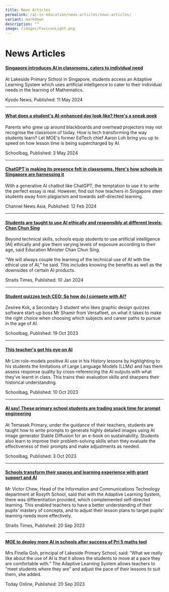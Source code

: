 ```yaml
---
title: News Articles
permalink: /ai-in-education/news-articles/news-articles/
variant: markdown
description: ""
image: /images/FaviconLight.png
---
```

<h1>News Articles</h1>
<h4><a href="https://english.kyodonews.net/news/2024/05/3424449409ec-feature-singapore-introduces-ai-in-classrooms-caters-to-individual-need.html" rel="noopener noreferrer nofollow" target="_blank">Singapore introduces AI in classrooms, caters to individual need</a></h4>
<p>At Lakeside Primary School in Singapore, students access an Adaptive Learning
System which uses artificial intelligence to cater to their individual
needs in the learning of Mathematics.
<br>
</p>
<p>Kyodo News, Published: 11 May 2024</p>
<hr>
<h4><a href="https://www.schoolbag.edu.sg/story/what-does-a-students-ai-enhanced-day-look-like-heres-a-peek/" rel="noopener noreferrer nofollow" target="_blank"><u>What does a student's AI-enhanced day look like? Here's a sneak peek</u></a></h4>
<p>Parents who grew up around blackboards and overhead projectors may not
recognise the classroom of today. How is tech transforming the way students
learn? Let MOE's former EdTech chief Aaron Loh bring you up to speed on
how lesson time is being supercharged by AI.</p>
<p>Schoolbag, Published: 3 May 2024</p>
<hr>
<h4><a href="https://www.channelnewsasia.com/singapore/chatgpt-schools-singapore-teachers-students-4109836" rel="noopener noreferrer nofollow" target="_blank"><u>ChatGPT is making its presence felt in classrooms. Here's how schools in Singapore are harnessing it</u></a></h4>
<p>With a generative AI chatbot like ChatGPT, the temptation to use it to
write the perfect essay is real. However, find out how teachers in Singapore
steer students away from plagiarism and towards self-directed learning.</p>
<p>Channel News Asia, Published: 12 Feb 2024</p>
<hr>
<h4><a href="https://www.straitstimes.com/singapore/politics/students-are-taught-to-use-ai-ethically-and-responsibly-at-different-levels-chan-chun-sing" rel="noopener noreferrer nofollow" target="_blank"><u>Students are taught to use AI ethically and responsibly at different levels: Chan Chun Sing</u></a></h4>
<p>Beyond technical skills, schools equip students to use artificial intelligence
(AI) ethically and give them varying levels of exposure according to their
age, said Education Minister Chan Chun Sing.</p>
<p>“We will always couple the learning of the technical use of AI with the
ethical use of AI,” he said. This includes knowing the benefits as well
as the downsides of certain AI products.</p>
<p>Straits Times, Published: 10 Jan 2024</p>
<hr>
<h4><a href="https://www.schoolbag.edu.sg/story/student-quizzes-tech-ceo-how-do-i-compete-with-ai" rel="noopener noreferrer nofollow" target="_blank"><u>Student quizzes tech CEO: So how do I compete with AI?</u></a></h4>
<p>Zesiree Kok, a Secondary 3 student who likes graphic design quizzes software
start-up boss Mr Shamir from Versafleet, on what it takes to make the right
choice when choosing which subjects and career paths to pursue in the age
of AI.</p>
<p>Schoolbag, Published: 19 Oct 2023</p>
<hr>
<h4><a href="https://www.schoolbag.edu.sg/story/this-teacher-s-got-his-eye-on-ai" rel="noopener noreferrer nofollow" target="_blank"><u>This teacher's got his eye on AI</u></a></h4>
<p>Mr Lim role-models positive AI use in his History lessons by highlighting
to his students the limitations of Large Language Models (LLMs) and has
them assess response quality by cross-referencing the AI outputs with what
they’ve learnt in class. This trains their evaluation skills and sharpens
their historical understanding.&nbsp;&nbsp;</p>
<p>Schoolbag, Published: 10 Oct 2023</p>
<hr>
<h4><a href="https://www.schoolbag.edu.sg/story/ai-say!-these-primary-school-students-are-trading-snack-time-for-prompt-engineering" rel="noopener noreferrer nofollow" target="_blank"><u>AI say! These primary school students are trading snack time for prompt engineering</u></a></h4>
<p>At Temasek Primary, under the guidance of their teachers, students are
taught how to write prompts to generate highly detailed images using AI
image generator Stable Diffusion for an e-book on sustainability. Students
also learn to improve their problem-solving skills when they evaluate the
effectiveness of their prompts and make adjustments as needed.</p>
<p>Schoolbag, Published: 3 Oct 2023</p>
<hr>
<h4><a href="https://www.straitstimes.com/singapore/schools-transform-their-spaces-and-learning-experience-with-grant-support-and-ai" rel="noopener noreferrer nofollow" target="_blank"><u>Schools transform their spaces and learning experience with grant support and AI</u></a></h4>
<p>Mr Victor Chew, Head of the Information and Communications Technology
department at Rosyth School, said that with the Adaptive Learning System,
there was differentiation provided, which complemented self-directed learning.
This enabled teachers to have a better understanding of their pupils’ mastery
of concepts, and to adjust their lesson plans to target pupils’ learning
needs more effectively.</p>
<p>Straits Times, Published: 20 Sep 2023</p>
<hr>
<h4><a href="https://www.todayonline.com/singapore/more-ai-schools-moe-success-maths-tool-pri5-2259496" rel="noopener noreferrer nofollow" target="_blank"><u>MOE to deploy more AI in schools after success of Pri 5 maths tool</u></a></h4>
<p>Mrs Finella Goh, principal of Lakeside Primary School, said: “What we
really like about the use of AI is that it allows the students to move
at a pace they are comfortable with.” The Adaptive Learning System allows
teachers to “meet students where they are” and adjust the pace of their
lessons to suit them, she added.</p>
<p>Today Online, Published: 20 Sep 2023</p>